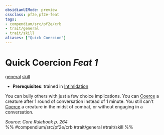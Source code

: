 ```yaml
---
obsidianUIMode: preview
cssclass: pf2e,pf2e-feat
tags:
- compendium/src/pf2e/crb
- trait/general
- trait/skill
aliases: ["Quick Coercion"]
---
```

# Quick Coercion  *Feat 1*  
[general](general.md "General Feat Trait")  [skill](skill.md "Skill Feat Trait")  

- **Prerequisites**: trained in [Intimidation](skills.md#Intimidation)

You can bully others with just a few choice implications. You can [Coerce](coerce.md) a creature after 1 round of conversation instead of 1 minute. You still can't [Coerce](coerce.md) a creature in the midst of combat, or without engaging in a conversation.

*Source: Core Rulebook p. 264*  
%% #compendium/src/pf2e/crb #trait/general #trait/skill %%